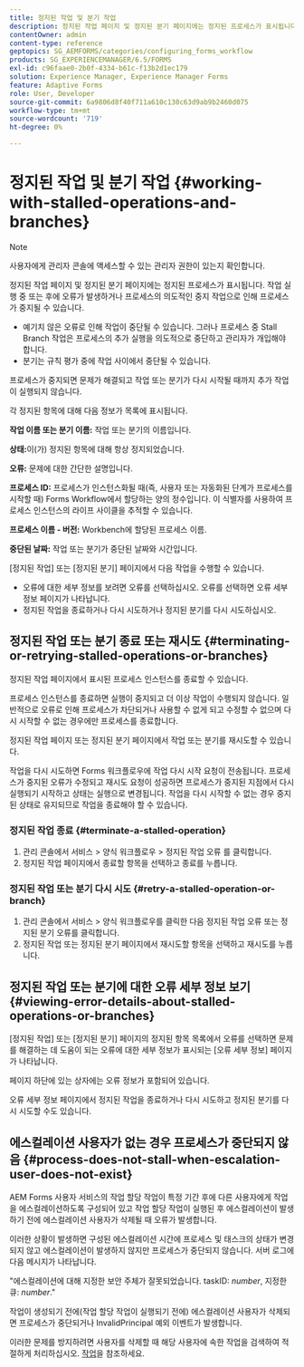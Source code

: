 ```yaml
---
title: 정지된 작업 및 분기 작업
description: 정지된 작업 페이지 및 정지된 분기 페이지에는 정지된 프로세스가 표시됩니다.
contentOwner: admin
content-type: reference
geptopics: SG_AEMFORMS/categories/configuring_forms_workflow
products: SG_EXPERIENCEMANAGER/6.5/FORMS
exl-id: c96faae0-2b0f-4334-b61c-f13b2d1ec179
solution: Experience Manager, Experience Manager Forms
feature: Adaptive Forms
role: User, Developer
source-git-commit: 6a9806d8f40f711a610c130c63d9ab9b2460d075
workflow-type: tm+mt
source-wordcount: '719'
ht-degree: 0%

---
```


# 정지된 작업 및 분기 작업 {#working-with-stalled-operations-and-branches}

>[!NOTE]
> 
> 사용자에게 관리자 콘솔에 액세스할 수 있는 관리자 권한이 있는지 확인합니다.

정지된 작업 페이지 및 정지된 분기 페이지에는 정지된 프로세스가 표시됩니다. 작업 실행 중 또는 후에 오류가 발생하거나 프로세스의 의도적인 중지 작업으로 인해 프로세스가 중지될 수 있습니다.

* 예기치 않은 오류로 인해 작업이 중단될 수 있습니다. 그러나 프로세스 중 Stall Branch 작업은 프로세스의 추가 실행을 의도적으로 중단하고 관리자가 개입해야 합니다.
* 분기는 규칙 평가 중에 작업 사이에서 중단될 수 있습니다.

프로세스가 중지되면 문제가 해결되고 작업 또는 분기가 다시 시작될 때까지 추가 작업이 실행되지 않습니다.

각 정지된 항목에 대해 다음 정보가 목록에 표시됩니다.

**작업 이름 또는 분기 이름:** 작업 또는 분기의 이름입니다.

**상태:**&#x200B;이(가) 정지된 항목에 대해 항상 정지되었습니다.

**오류:** 문제에 대한 간단한 설명입니다.

**프로세스 ID:** 프로세스가 인스턴스화될 때(즉, 사용자 또는 자동화된 단계가 프로세스를 시작할 때) Forms Workflow에서 할당하는 양의 정수입니다. 이 식별자를 사용하여 프로세스 인스턴스의 라이프 사이클을 추적할 수 있습니다.

**프로세스 이름 - 버전:** Workbench에 할당된 프로세스 이름.

**중단된 날짜:** 작업 또는 분기가 중단된 날짜와 시간입니다.

[정지된 작업] 또는 [정지된 분기] 페이지에서 다음 작업을 수행할 수 있습니다.

* 오류에 대한 세부 정보를 보려면 오류를 선택하십시오. 오류를 선택하면 오류 세부 정보 페이지가 나타납니다.
* 정지된 작업을 종료하거나 다시 시도하거나 정지된 분기를 다시 시도하십시오.

## 정지된 작업 또는 분기 종료 또는 재시도 {#terminating-or-retrying-stalled-operations-or-branches}

정지된 작업 페이지에서 표시된 프로세스 인스턴스를 종료할 수 있습니다.

프로세스 인스턴스를 종료하면 실행이 중지되고 더 이상 작업이 수행되지 않습니다. 일반적으로 오류로 인해 프로세스가 차단되거나 사용할 수 없게 되고 수정할 수 없으며 다시 시작할 수 없는 경우에만 프로세스를 종료합니다.

정지된 작업 페이지 또는 정지된 분기 페이지에서 작업 또는 분기를 재시도할 수 있습니다.

작업을 다시 시도하면 Forms 워크플로우에 작업 다시 시작 요청이 전송됩니다. 프로세스가 중지된 오류가 수정되고 재시도 요청이 성공하면 프로세스가 중지된 지점에서 다시 실행되기 시작하고 상태는 실행으로 변경됩니다. 작업을 다시 시작할 수 없는 경우 중지된 상태로 유지되므로 작업을 종료해야 할 수 있습니다.

### 정지된 작업 종료 {#terminate-a-stalled-operation}

1. 관리 콘솔에서 서비스 > 양식 워크플로우 > 정지된 작업 오류 를 클릭합니다.
1. 정지된 작업 페이지에서 종료할 항목을 선택하고 종료를 누릅니다.

### 정지된 작업 또는 분기 다시 시도 {#retry-a-stalled-operation-or-branch}

1. 관리 콘솔에서 서비스 > 양식 워크플로우를 클릭한 다음 정지된 작업 오류 또는 정지된 분기 오류를 클릭합니다.
1. 정지된 작업 또는 정지된 분기 페이지에서 재시도할 항목을 선택하고 재시도를 누릅니다.

## 정지된 작업 또는 분기에 대한 오류 세부 정보 보기 {#viewing-error-details-about-stalled-operations-or-branches}

[정지된 작업] 또는 [정지된 분기] 페이지의 정지된 항목 목록에서 오류를 선택하면 문제를 해결하는 데 도움이 되는 오류에 대한 세부 정보가 표시되는 [오류 세부 정보] 페이지가 나타납니다.

페이지 하단에 있는 상자에는 오류 정보가 포함되어 있습니다.

오류 세부 정보 페이지에서 정지된 작업을 종료하거나 다시 시도하고 정지된 분기를 다시 시도할 수도 있습니다.

## 에스컬레이션 사용자가 없는 경우 프로세스가 중단되지 않음 {#process-does-not-stall-when-escalation-user-does-not-exist}

AEM Forms 사용자 서비스의 작업 할당 작업이 특정 기간 후에 다른 사용자에게 작업을 에스컬레이션하도록 구성되어 있고 작업 할당 작업이 실행된 후 에스컬레이션이 발생하기 전에 에스컬레이션 사용자가 삭제될 때 오류가 발생합니다.

이러한 상황이 발생하면 구성된 에스컬레이션 시간에 프로세스 및 태스크의 상태가 변경되지 않고 에스컬레이션이 발생하지 않지만 프로세스가 중단되지 않습니다. 서버 로그에 다음 메시지가 나타납니다.

&quot;에스컬레이션에 대해 지정한 보안 주체가 잘못되었습니다. taskID: *number*, 지정한 큐: *number*.&quot;

작업이 생성되기 전에(작업 할당 작업이 실행되기 전에) 에스컬레이션 사용자가 삭제되면 프로세스가 중단되거나 InvalidPrincipal 예외 이벤트가 발생합니다.

이러한 문제를 방지하려면 사용자를 삭제할 때 해당 사용자에 속한 작업을 검색하여 적절하게 처리하십시오. [작업](/help/forms/using/admin-help/tasks.md#working-with-tasks)을 참조하세요.
